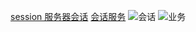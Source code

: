 [session 服务器会话](https://github.com/changyuan/wafer-session-server) 
[会话服务](https://github.com/tencentyun/wafer/wiki/会话服务)
![会话](https://cloud.githubusercontent.com/assets/1901286/20460721/dcd4eb80-af27-11e6-9c72-c68f5c0b4304.png)
![业务](https://cloud.githubusercontent.com/assets/1901286/20461291/0a2c9aea-af34-11e6-9d9c-77a6e58606bd.png)
